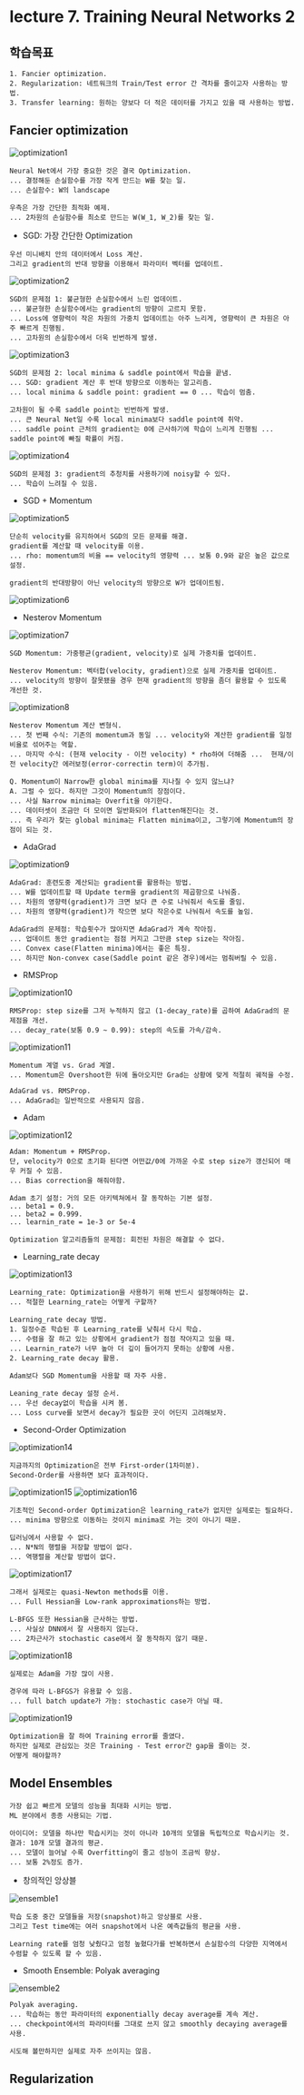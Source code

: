 ﻿# lecture 7. Training Neural Networks 2

## 학습목표

```
1. Fancier optimization.
2. Regularization: 네트워크의 Train/Test error 간 격차를 줄이고자 사용하는 방법.
3. Transfer learning: 원하는 양보다 더 적은 데이터를 가지고 있을 때 사용하는 방법.
```

## Fancier optimization

![optimization1](./img/lec7/optimization1.PNG)

```
Neural Net에서 가장 중요한 것은 결국 Optimization.
... 결정해둔 손실함수를 가장 작게 만드는 W를 찾는 일.
... 손실함수: W의 landscape

우측은 가장 간단한 최적화 예제.
... 2차원의 손실함수를 최소로 만드는 W(W_1, W_2)를 찾는 일.
```

- SGD: 가장 간단한 Optimization

```
우선 미니배치 안의 데이터에서 Loss 계산.
그리고 gradient의 반대 방향을 이용해서 파라미터 벡터를 업데이트.
```

![optimization2](./img/lec7/optimization1.PNG)

```
SGD의 문제점 1: 불균형한 손실함수에서 느린 업데이트.
... 불균형한 손실함수에서는 gradient의 방향이 고르지 못함.
... Loss에 영향력이 작은 차원의 가중치 업데이트는 아주 느리게, 영향력이 큰 차원은 아주 빠르게 진행됨.
... 고차원의 손실함수에서 더욱 빈번하게 발생.
```

![optimization3](./img/lec7/optimization3.PNG)

```
SGD의 문제점 2: local minima & saddle point에서 학습을 끝냄.
... SGD: gradient 계산 후 반대 방향으로 이동하는 알고리즘.
... local minima & saddle point: gradient == 0 ... 학습이 멈춤.

고차원이 될 수록 saddle point는 빈번하게 발생.
... 큰 Neural Net일 수록 local minima보다 saddle point에 취약.
... saddle point 근처의 gradient는 0에 근사하기에 학습이 느리게 진행됨 ... saddle point에 빠질 확률이 커짐.
```

![optimization4](./img/lec7/optimization4.PNG)

```
SGD의 문제점 3: gradient의 추청치를 사용하기에 noisy할 수 있다.
... 학습이 느려질 수 있음.
```

- SGD + Momentum

![optimization5](./img/lec7/optimization5.PNG)

```
단순히 velocity를 유지하여서 SGD의 모든 문제를 해결.
gradient를 계산할 때 velocity를 이용.
... rho: momentum의 비율 == velocity의 영향력 ... 보통 0.9와 같은 높은 값으로 설정.

gradient의 반대방향이 아닌 velocity의 방향으로 W가 업데이트됨.
```

![optimization6](./img/lec7/optimization6.PNG)

- Nesterov Momentum

![optimization7](./img/lec7/optimization7.PNG)

```
SGD Momentum: 가중평균(gradient, velocity)로 실제 가중치를 업데이트.

Nesterov Momentum: 벡터합(velocity, gradient)으로 실제 가중치를 업데이트.
... velocity의 방향이 잘못됐을 경우 현재 gradient의 방향을 좀더 활용할 수 있도록 개선한 것.
```

![optimization8](./img/lec7/optimization8.PNG)

```
Nesterov Momentum 계산 변형식.
... 첫 번째 수식: 기존의 momentum과 동일 ... velocity와 계산한 gradient를 일정 비율로 섞어주는 역할.
... 마지막 수식: (현재 velocity - 이전 velocity) * rho하여 더해줌 ...  현재/이전 velocity간 에러보정(error-correctin term)이 추가됨.
```

```
Q. Momentum이 Narrow한 global minima를 지나칠 수 있지 않느냐?
A. 그럴 수 있다. 하지만 그것이 Momentum의 장점이다.
... 사실 Narrow minima는 Overfit을 야기한다.
... 데이터셋이 조금만 더 모이면 일반화되어 flatten해진다는 것.
... 즉 우리가 찾는 global minima는 Flatten minima이고, 그렇기에 Momentum의 장점이 되는 것.
```

- AdaGrad

![optimization9](./img/lec7/optimization9.PNG)

```
AdaGrad: 훈련도중 계산되는 gradient를 활용하는 방법.
... W를 업데이트할 때 Update term을 gradient의 제곱항으로 나눠줌.
... 차원의 영향력(gradient)가 크면 보다 큰 수로 나눠줘서 속도를 줄임.
... 차원의 영향력(gradient)가 작으면 보다 작은수로 나눠줘서 속도를 높임.

AdaGrad의 문제점: 학습횟수가 많아지면 AdaGrad가 계속 작아짐.
... 업데이트 동안 gradient는 점점 커지고 그만큼 step size는 작아짐.
... Convex case(Flatten minima)에서는 좋은 특징.
... 하지만 Non-convex case(Saddle point 같은 경우)에서는 멈춰버릴 수 있음.
```

- RMSProp

![optimization10](./img/lec7/optimization10.PNG)

```
RMSProp: step size를 그저 누적하지 않고 (1-decay_rate)를 곱하여 AdaGrad의 문제점을 개선.
... decay_rate(보통 0.9 ~ 0.99): step의 속도를 가속/감속.
```

![optimization11](./img/lec7/optimization11.PNG)

```
Momentum 계열 vs. Grad 계열.
... Momentum은 Overshoot한 뒤에 돌아오지만 Grad는 상황에 맞게 적절히 궤적을 수정.

AdaGrad vs. RMSProp.
... AdaGrad는 일반적으로 사용되지 않음.
```

- Adam

![optimization12](./img/lec7/optimization12.PNG)

```
Adam: Momentum + RMSProp.
단, velocity가 0으로 초기화 된다면 어떤값/0에 가까운 수로 step size가 갱신되어 매우 커질 수 있음.
... Bias correction을 해줘야함.

Adam 초기 설정: 거의 모든 아키텍쳐에서 잘 동작하는 기본 설정.
... beta1 = 0.9.
... beta2 = 0.999.
... learnin_rate = 1e-3 or 5e-4
```

```
Optimization 알고리즘들의 문제점: 회전된 차원은 해결할 수 없다.
```

- Learning_rate decay

![optimization13](./img/lec7/optimization13.PNG)

```
Learning_rate: Optimization을 사용하기 위해 반드시 설정해야하는 값.
... 적절한 Learning_rate는 어떻게 구할까?

Learning_rate decay 방법.
1. 일정수준 학습된 후 Learning_rate를 낮춰서 다시 학습.
... 수렴을 잘 하고 있는 상황에서 gradient가 점점 작아지고 있을 때.
... Learnin_rate가 너무 높아 더 깊이 들어가지 못하는 상황에 사용.
2. Learning_rate decay 활용.

Adam보다 SGD Momentum을 사용할 때 자주 사용.

Leaning_rate decay 설정 순서.
... 우선 decay없이 학습을 시켜 봄.
... Loss curve를 보면서 decay가 필요한 곳이 어딘지 고려해보자.
```

- Second-Order Optimization

![optimization14](./img/lec7/optimization14.PNG)

```
지금까지의 Optimization은 전부 First-order(1차미분).
Second-Order를 사용하면 보다 효과적이다.
```

![optimization15](./img/lec7/optimization15.PNG)
![optimization16](./img/lec7/optimization16.PNG)

```
기초적인 Second-order Optimization은 learning_rate가 없지만 실제로는 필요하다.
... minima 방향으로 이동하는 것이지 minima로 가는 것이 아니기 때문.

딥러닝에서 사용할 수 없다.
... N*N의 행렬을 저장할 방법이 없다.
... 역행렬을 계산할 방법이 없다.
```

![optimization17](./img/lec7/optimization17.PNG)

```
그래서 실제로는 quasi-Newton methods를 이용.
... Full Hessian을 Low-rank approximations하는 방법.

L-BFGS 또한 Hessian을 근사하는 방법.
... 사실상 DNN에서 잘 사용하지 않는다.
... 2차근사가 stochastic case에서 잘 동작하지 않기 때문.
```

![optimization18](./img/lec7/optimization18.PNG)

```
실제로는 Adam을 가장 많이 사용.

경우에 따라 L-BFGS가 유용할 수 있음.
... full batch update가 가능: stochastic case가 아닐 때.
```

![optimization19](./img/lec7/optimization19.PNG)

```
Optimization을 잘 하여 Training error를 줄였다.
하지만 실제로 관심있는 것은 Training - Test error간 gap을 줄이는 것.
어떻게 해야할까?
```

## Model Ensembles

```
가장 쉽고 빠르게 모델의 성능을 최대화 시키는 방법.
ML 분야에서 종종 사용되는 기법.

아이디어: 모델을 하나만 학습시키는 것이 아니라 10개의 모델을 독립적으로 학습시키는 것.
결과: 10개 모델 결과의 평균.
... 모델이 늘어날 수록 Overfitting이 줄고 성능이 조금씩 향상.
... 보통 2%정도 증가.
```

- 창의적인 앙상블

![ensemble1](./img/lec7/ensemble1.PNG)

```
학습 도중 중간 모델들을 저장(snapshot)하고 앙상블로 사용.
그리고 Test time에는 여러 snapshot에서 나온 예측값들의 평균을 사용.

Learning rate를 엄청 낮췄다고 엄청 높혔다가를 반복하면서 손실함수의 다양한 지역에서 수렴할 수 있도록 할 수 있음.
```

- Smooth Ensemble: Polyak averaging

![ensemble2](./img/lec7/ensemble2.PNG)

```
Polyak averaging.
... 학습하는 동안 파라미터의 exponentially decay average를 계속 계산.
... checkpoint에서의 파라미터를 그대로 쓰지 않고 smoothly decaying average를 사용.

시도해 볼만하지만 실제로 자주 쓰이지는 않음.
```

## Regularization

